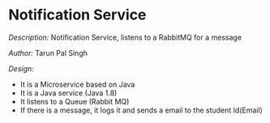 # Notification Service

*Description:* Notification Service, listens to a RabbitMQ for a message

*Author:* Tarun Pal Singh

*Design:* 
* It is a Microservice based on Java
* It is a Java service (Java 1.8)
* It listens to a Queue (Rabbit MQ)
* If there is a message, it logs it and sends a email to the student Id(Email)
